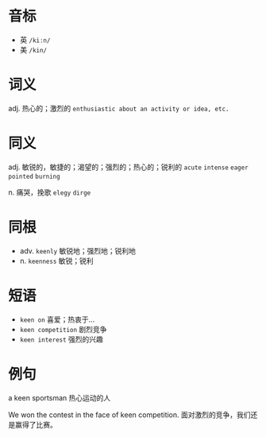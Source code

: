 # 音标

- 英 `/kiːn/`
- 美 `/kin/`

# 词义

adj. 热心的；激烈的
`enthusiastic about an activity or idea, etc.`

# 同义

adj. 敏锐的，敏捷的；渴望的；强烈的；热心的；锐利的
`acute` `intense` `eager` `pointed` `burning`

n. 痛哭，挽歌
`elegy` `dirge`

# 同根

- adv. `keenly` 敏锐地；强烈地；锐利地
- n. `keenness` 敏锐；锐利

# 短语

- `keen on` 喜爱；热衷于…
- `keen competition` 剧烈竞争
- `keen interest` 强烈的兴趣

# 例句

a keen sportsman
热心运动的人

We won the contest in the face of keen competition.
面对激烈的竞争，我们还是赢得了比赛。


